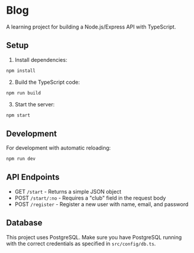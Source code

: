 # Blog

A learning project for building a Node.js/Express API with TypeScript.

## Setup

1. Install dependencies:

```bash
npm install
```

2. Build the TypeScript code:

```bash
npm run build
```

3. Start the server:

```bash
npm start
```

## Development

For development with automatic reloading:

```bash
npm run dev
```

## API Endpoints

- GET `/start` - Returns a simple JSON object
- POST `/start/:no` - Requires a "club" field in the request body
- POST `/register` - Register a new user with name, email, and password

## Database

This project uses PostgreSQL. Make sure you have PostgreSQL running with the correct credentials as specified in `src/config/db.ts`.
